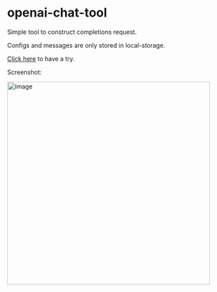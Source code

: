 # openai-chat-tool
Simple tool to construct completions request.

Configs and messages are only stored in local-storage.

[Click here](https://callgent.github.io/prompt-tuning/) to have a try.

Screenshot:

<img width="469" alt="image" src="https://github.com/user-attachments/assets/b8e3133e-37c7-4059-bc65-4901aaa7c604" />
